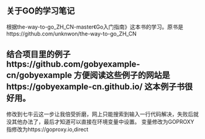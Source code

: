 关于GO的学习笔记
-
  根据the-way-to-go_ZH_CN-master《Go入门指南》这本书的学习。原书是https://github.com/unknwon/the-way-to-go_ZH_CN

  结合项目里的例子https://github.com/gobyexample-cn/gobyexample
  方便阅读这些例子的网站是https://gobyexample-cn.github.io/
  这本例子书很好用。
--
  修改到七牛云这一步让我倍受折磨，网上只能搜索到输入一行代码解决，失败后就没其他办法了，最后才知道可以直接在环境变量中设置。
  变量修改为GOPROXY
  指修改为https://goproxy.io,direct
  

